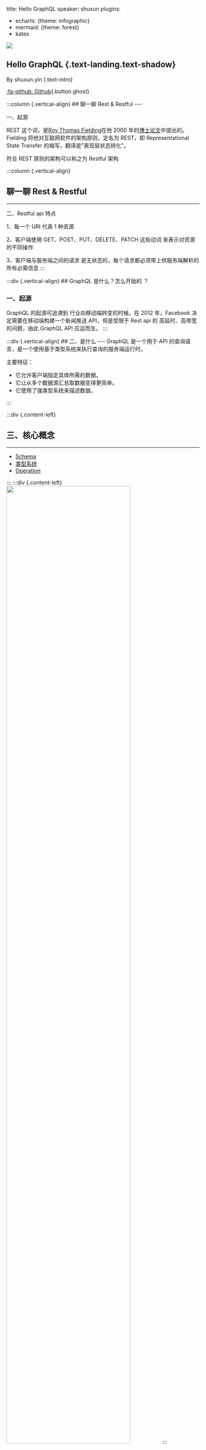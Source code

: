 title: Hello GraphQL
speaker: shuxun
plugins:

- echarts: {theme: infographic}
- mermaid: {theme: forest}
- katex

<slide class="bg-black aligncenter" image="https://source.unsplash.com/n9WPPWiPPJw/ .anim">
<img src="./imgs/logo.svg" class="size-20 alignleft" />

## Hello GraphQL {.text-landing.text-shadow}

By shuxun.yin {.text-intro}

[:fa-github: Github](https://github.com/yinshuxun/graphql-microservice-practice){.button.ghost}

<slide class="bg-black-blue" image="https://source.unsplash.com/n9WPPWiPPJw/ .dark">
:::column {.vertical-align}
## 聊一聊 Rest & Restful
---

一、起源

REST 这个词，是[Roy Thomas Fielding](http://en.wikipedia.org/wiki/Roy_Fielding)在他 2000 年的[博士论文](http://www.ics.uci.edu/~fielding/pubs/dissertation/top.htm)中提出的。Fielding 将他对互联网软件的架构原则，定名为 REST，即 Representational State Transfer 的缩写，翻译是"表现层状态转化"。

符合 REST 原则的架构可以称之为 Restful 架构

<slide class="bg-black-blue" image="https://source.unsplash.com/n9WPPWiPPJw/ .dark">
:::column {.vertical-align}

## 聊一聊 Rest & Restful

---

二、Restful api 特点

1、每一个 URI 代表 1 种资源

2、客户端使用 GET、POST、PUT、DELETE、PATCH 这些动词 来表示对资源的不同操作

3、客户端与服务端之间的请求 是无状态的，每个请求都必须带上供服务端解析的所有必需信息
:::

<slide class="bg-black-blue " image="https://source.unsplash.com/n9WPPWiPPJw/ .dark">
:::div {.vertical-align}
##  GraphQL 是什么？怎么开始的 ？

### 一、起源

GraphQL 的起源可追溯到 行业向移动端转变的时候。在 2012 年，Facebook 决定需要在移动端构建一个新闻推送 API，但是受限于 Rest api 的 高延时、高带宽的问题，由此 GraphQL API 应运而生。
:::

<slide class="bg-black-blue " image="https://source.unsplash.com/n9WPPWiPPJw/ .dark">
:::div {.vertical-align}
## 二、是什么
---
GraphQL 是一个用于 API 的查询语言，是一个使用基于类型系统来执行查询的服务端运行时。

主要特征：

- 它允许客户端指定具体所需的数据。
- 它让从多个数据源汇总取数据变得更简单。
- 它使用了强类型系统来描述数据。

:::

<slide class="bg-black-blue " image="https://source.unsplash.com/n9WPPWiPPJw/ .dark">

:::div {.content-left}

## 三、核心概念

---

- [Schema](https://graphql.cn/learn/schema)
- [类型系统](https://graphql.cn/learn/schema/#type-system)
- [Operation](https://graphql.cn/learn/queries/#operation-name)

:::
:::div {.content-left}
<img src="./imgs/schema-demo.png" style="width:80%;max-width: none;" />
:::

<slide class="bg-black-blue " image="https://source.unsplash.com/n9WPPWiPPJw/ .dark">
:::div {.vertical-align}
## 四、生态系统
:::div {.content-left}
#####  GraphQL 服务端
* [GraphQL-JS](https://github.com/graphql/graphql-js): 是 GraphQL 原始参考实现，可以与 Express、Koa 一起使用。
* [GraphQL-Server](https://www.apollographql.com/docs/apollo-server/): 是 Apollo 的一体式 GraphQL 服务器实现，正在迅速获得关注。它可以从任何 GraphQL 客户端查询。
#####  GraphQL 客户端
* [Apollo Client](https://github.com/apollographql/apollo-client): 提供了每个UI框架和GraphQL服务器的功能齐全的 GraphQL客户端，主流UI框架上层封装版本 如apollo-angular、react-apollo
:::
:::div {.content-left}
<img src="./imgs/apollo-server.png" class="size-400" style="margin-left:50px;" />
:::
:::

<slide class="bg-black-blue " image="https://source.unsplash.com/n9WPPWiPPJw/ .dark">
:::div {.vertical-align}

##### GraphQL 其他开源工具

- [graphiql](https://github.com/graphql/graphiql): 一款运行于浏览器的 GraphQL IDE，几乎所有的服务端库都会提供这么一个经典的 web 页面。该页面是一个单页面应用，可以直接在其上运行查询语句，自带代码补全和校错功能，直接查看 GraphQL 所有的文档(定义好的 Schema)
- Apollo Client DevTools Chrome Extension
- IDEA / EDITOR Plugins
- [graphql-voyager](https://apis.guru/graphql-voyager/): Represent any GraphQL API as an interactive graph. It's time to finally see the graph behind GraphQL! 用交互式的 Schema 图表展示任意的 GraphQL API，总算能看见 GraphQL 背后的 graph 了! （在 Github API 4.0 开放出的 GraphQL API，它将 Github 所有的对外类型都暴露出来了，提供给开发者开发插件的）
- [Graphql-Network](https://github.com/Ghirro/graphql-network): Chrome 的调试工具，由于 GraphQL 查询语句是一串字符串，浏览器审查元素看起来非常难看，这个工具则可以将其格式化成我们想要的格式。
- [GraphDoc](https://github.com/2fd/graphdoc): 可以将文档页面生成静态文档站点。
- [Graphql Codegen](https://github.com/dotansimha/graphql-code-generator): 可扩展的 graphql 代码生成工具
  :::
  :::

<slide class="bg-white-blue" image="https://source.unsplash.com/n9WPPWiPPJw/ .dark">
:::div {.vertical-align}
## Angular 中使用
---
```{json}
# installing Apollo Angular in Angular CLI
ng add apollo-angular
或者
# installing each piece independently
yarn add apollo-client apollo-cache-inmemory apollo-angular-link-http apollo-angular-link-error apollo-angular graphql-tag graphql
```
:::

<slide class="bg-white-blue" image="https://source.unsplash.com/n9WPPWiPPJw/ .dark">
:::div 
## Graphql Queries
---
```{javascript}
query allUser {
  getUserList {
    name
    user_id
    blogs {
      name
    }
  }
}
```
:::

<slide class="bg-white-blue" image="https://source.unsplash.com/n9WPPWiPPJw/ .dark">
:::div 
## Graphql Mutations
---
```
mutation user($name: String!, $age: Int!) {
      createUser(name: $name, age: $age) {
        code
      }
    }
```
:::

<slide class="bg-white-blue" image="https://source.unsplash.com/n9WPPWiPPJw/ .dark">
:::div 
## Graphql Fragment
---
```{graphql}
export class UserFragements {
  blogFragment = gql`
    fragment blogFragment on Blog {
      name
      blog_id
      content
    }
  `;

userFragment = gql`fragment userFragment on User { name age user_id blogs { ...blogFragment } } ${this.blogFragment}`;
}

````
:::

<slide class="bg-white-blue" image="https://source.unsplash.com/n9WPPWiPPJw/ .dark">
:::div {.content-left}
## Authentication
:::
:::div {.content-left}
<img src="./imgs/auth.png" />
:::

<slide class="bg-white-blue" image="https://source.unsplash.com/n9WPPWiPPJw/ .dark">
## Caching
#### apollo-cache-inmemory
---
* addTypename：一个布尔值，以确定是否添加__typename到文档（默认值：true）
* dataIdFromObject：一个函数它接受数据对象，返回在规范化存储时数据对应的唯一标识符。
* fragmentMatcher：默认情况下，InMemoryCache使用 heuristic fragment matcher。如果您在unions和interface上使用fragment，则需要使用* * IntrospectionFragmentMatcher。有关更多信息，请阅读我们的指南，为unions和interface设置fragment匹配。
* cacheRedirects（以前称为cacheResolvers或customResolvers）：在请求发生之前将查询重定向到缓存中的另一个条目的函数映射。如果您有一个项目列表并希望在查询单个项目的详细信息页面上使用列表查询中的数据，这将非常有用。更多关于这一点。

<slide class="bg-white-blue" image="https://source.unsplash.com/n9WPPWiPPJw/ .dark">
## Caching
#### Fetch Policy
---
* cache-first: default
* cache-only: nofetch
* network-only:forcefetch
* cache-and-network:at same time

<slide class="bg-white-blue aligncenter" image="https://source.unsplash.com/n9WPPWiPPJw/ .dark">

# GrqphQL 相比 REST 有什么优势

---

- 单一入口 {.animated.fadeInUp style="font-size:30px"}
- 便捷文档 {.animated.fadeInUp.delay-400 style="font-size:30px"}
- 避免数据冗余 {.animated.fadeInUp.delay-800 style="font-size:30px"}
- 数据聚合 {.animated.fadeInUp.delay-1200 style="font-size:30px"}

<slide class="bg-white-blue aligncenter" image="https://source.unsplash.com/n9WPPWiPPJw/ .dark">

## **1、单一入口**

---

<img src="./imgs/p2.png" class="size-60" />

<slide class="bg-white-blue" image="https://source.unsplash.com/n9WPPWiPPJw/ .dark">

## **2、便捷文档**

:::flexblock

![](./imgs/swagger.png)

---

![](./imgs/rap.png)

---

![](./imgs/show_doc.png)

:::

- 学习成本 {.animated.fadeInUp style="font-size:30px"}
- 操作复杂 {.animated.fadeInUp.delay-400 style="font-size:30px"}
- API 修改和文档难以同步 {.animated.fadeInUp.delay-800 style="font-size:30px"}

<slide class="bg-white-blue aligncenter" image="https://source.unsplash.com/n9WPPWiPPJw/ .dark">

### **3、数据冗余**

:::column {.vertical-align}

### REST

```json
[
  {
    "name": "第一篇博客",
    "blog_id": 1,
    "content": "阿大沙发斯蒂芬三大发送的发的所发生的盛大发售的发生的发送到发送到范德萨发撒第三方sad",
    "user_id": 1
  },
  {
    "name": "第二篇博客",
    "blog_id": 2,
    "content": "爱的色放撒旦法发的撒发大水发的撒范德萨发大水发的萨芬沙发发大发发发发的发发艾弗森的",
    "user_id": 1
  },
  {
    "name": "前端博客说明g",
    "blog_id": 3,
    "content": "阿盛大发售的发生发的说法是",
    "user_id": 3
  },
  {
    "name": "前端博客说明01222",
    "blog_id": 4,
    "content": "的发打发是打发斯蒂芬萨达",
    "user_id": 2
  },
  {
    "name": "知识知识未来的一部分",
    "blog_id": 5,
    "content": "阿斯顿发送到发多少发撒旦法师打发第三方的萨芬",
    "user_id": 1
  }
]
````

---

=> {style="font-size:50px"}

---

### GraphQL

```json
[
  {
    "name": "第一篇博客"
  },
  {
    "name": "第二篇博客"
  },
  {
    "name": "前端博客说明g"
  },
  {
    "name": "前端博客说明01222"
  },
  {
    "name": "知识知识未来的一部分"
  }
]
```

:::

<slide class="bg-white-blue aligncenter" image="https://source.unsplash.com/n9WPPWiPPJw/ .dark">

### **4、数据聚合**

:::column {.vertical-align}

### 用户列表

```json
  [
      {
        "user_id": "1",
        "name": "user01"
      },
      {
        "user_id": "2",
        "name": "tuoni"
      },
      {
        "user_id": "3",
        "name": "绿箭侠"
      },
      ....
  ]
```

---

<span>+<span> {style="font-size:50px"}

---

### 博客列表

```json
 [
      {
        "name": "第一篇博客",
        "blog_id": 1,
        "user_id": 1
      },
      {
        "name": "第二篇博客",
        "blog_id": 2,
        "user_id": 1
      },
      {
        "name": "前端博客说明g",
        "blog_id": 3,
        "user_id": 3
      },
      ....
    ]
```

:::

<slide class="bg-white-blue aligncenter" image="https://source.unsplash.com/n9WPPWiPPJw/ .dark">

### 聚合列表

```json
 [
      {
        "user_id": "1",
        "name": "user01",
        "blogs": [
          {
            "name": "第一篇博客"
          },
          {
            "name": "第二篇博客"
          },
          {
            "name": "知识知识未来的一部分"
          }
        ]
      },
      {
        "user_id": "2",
        "name": "tuoni",
        "blogs": [
          {
            "name": "前端博客说明01222"
          }
        ]
      }
      ....
    ]
```

<slide class="bg-white-blue aligncenter" image="https://source.unsplash.com/n9WPPWiPPJw/ .dark">

## GraphQL 存在的问题

graphQl 也不是没有缺点，主要有以下几个缺点：

- 改造成本
  要使用 GraphQL 对数据源进行管理，我们需要对整个后端模型用 Graphql 类型系统来描述，同时需要改造服务端暴露数据的方式，这无疑成本是巨大的。[Swagger to graphql](https://github.com/yarax/swagger-to-graphql)

- 查询性能
  GraphQL 相比于传统的后端服务更容易出现 N + 1 的问题，尤其是当资源需要通过 RPC 请求从其他微服务中获取时，问题就有些复杂了，并不能通过简单的改变 SQL 查询的方式来解决。这里 GraphQL 可以使用 DataLoader 从业务层面解决了 N + 1 问题，其核心逻辑就是整合多个请求，通过批量请求的方式解决问题。

- ...当然还会在实践过程中遇到其他问题，需要共同去探索

<slide image="https://source.unsplash.com/UJbHNoVPZW0/">

OVER {.aligncenter style="font-size:80px"}

